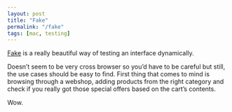 ```yaml
---
layout: post
title: "Fake"
permalink: "/fake"
tags: [mac, testing]
---
```


<a href="http://fakeapp.com">Fake</a> is a really beautiful way of testing an interface dynamically.

Doesn’t seem to be very cross browser so you’d have to be careful but still, the use cases should be easy to find. First thing that comes to mind is browsing through a webshop, adding products from the right category and check if you really got those special offers based on the cart’s contents.

Wow.
